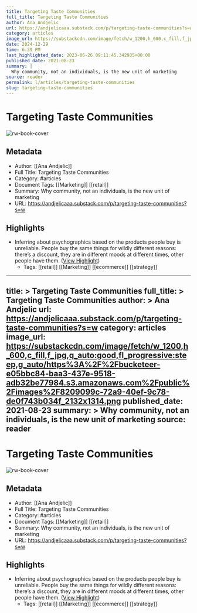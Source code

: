 ```yaml
---
title: Targeting Taste Communities
full_title: Targeting Taste Communities
author: Ana Andjelic
url: https://andjelicaaa.substack.com/p/targeting-taste-communities?s=w
category: articles
image_url: https://substackcdn.com/image/fetch/w_1200,h_600,c_fill,f_jpg,q_auto:good,fl_progressive:steep,g_auto/https%3A%2F%2Fbucketeer-e05bbc84-baa3-437e-9518-adb32be77984.s3.amazonaws.com%2Fpublic%2Fimages%2F8209099c-72a9-40ef-9c78-de0f743b034f_2132x1314.png
date: 2024-12-29
time: 6:39 PM
last_highlighted_date: 2023-06-26 09:11:45.342935+00:00
published_date: 2021-08-23
summary: |
  Why community, not an individuals, is the new unit of marketing
source: reader
permalink: l/articles/targeting-taste-communities
slug: targeting-taste-communities
---
```

# Targeting Taste Communities

![rw-book-cover](https://substackcdn.com/image/fetch/w_1200,h_600,c_fill,f_jpg,q_auto:good,fl_progressive:steep,g_auto/https%3A%2F%2Fbucketeer-e05bbc84-baa3-437e-9518-adb32be77984.s3.amazonaws.com%2Fpublic%2Fimages%2F8209099c-72a9-40ef-9c78-de0f743b034f_2132x1314.png)

## Metadata
- Author: [[Ana Andjelic]]
- Full Title: Targeting Taste Communities
- Category: #articles
- Document Tags: [[Marketing]] [[retail]] 
- Summary: Why community, not an individuals, is the new unit of marketing
- URL: https://andjelicaaa.substack.com/p/targeting-taste-communities?s=w

## Highlights
- Inferring about psychographics based on the products people buy is unreliable. People buy the same things for wildly different reasons: there’s a discount, they are in different moods at different times, other people have them. ([View Highlight](https://read.readwise.io/read/01h3vfjb3thxqagq00myq9srze))
    - Tags: [[retail]] [[Marketing]] [[ecommerce]] [[strategy]] 


---
title: >
  Targeting Taste Communities
full_title: >
  Targeting Taste Communities
author: >
  Ana Andjelic
url: https://andjelicaaa.substack.com/p/targeting-taste-communities?s=w
category: articles
image_url: https://substackcdn.com/image/fetch/w_1200,h_600,c_fill,f_jpg,q_auto:good,fl_progressive:steep,g_auto/https%3A%2F%2Fbucketeer-e05bbc84-baa3-437e-9518-adb32be77984.s3.amazonaws.com%2Fpublic%2Fimages%2F8209099c-72a9-40ef-9c78-de0f743b034f_2132x1314.png
published_date: 2021-08-23
summary: >
  Why community, not an individuals, is the new unit of marketing
source: reader
---
# Targeting Taste Communities

![rw-book-cover](https://substackcdn.com/image/fetch/w_1200,h_600,c_fill,f_jpg,q_auto:good,fl_progressive:steep,g_auto/https%3A%2F%2Fbucketeer-e05bbc84-baa3-437e-9518-adb32be77984.s3.amazonaws.com%2Fpublic%2Fimages%2F8209099c-72a9-40ef-9c78-de0f743b034f_2132x1314.png)

## Metadata
- Author: [[Ana Andjelic]]
- Full Title: Targeting Taste Communities
- Category: #articles
- Document Tags: [[Marketing]] [[retail]] 
- Summary: Why community, not an individuals, is the new unit of marketing
- URL: https://andjelicaaa.substack.com/p/targeting-taste-communities?s=w

## Highlights
- Inferring about psychographics based on the products people buy is unreliable. People buy the same things for wildly different reasons: there’s a discount, they are in different moods at different times, other people have them. ([View Highlight](https://read.readwise.io/read/01h3vfjb3thxqagq00myq9srze))
    - Tags: [[retail]] [[Marketing]] [[ecommerce]] [[strategy]] 



